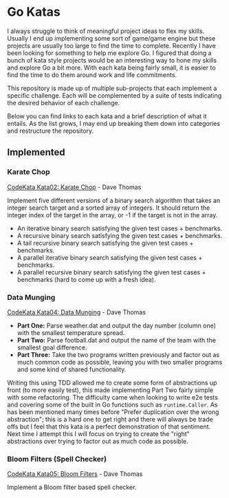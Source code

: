 # Go Katas
I always struggle to think of meaningful project ideas to flex my skills. Usually I end up implementing
some sort of game/game engine but these projects are usually too large to find the time to complete. Recently
I have been looking for something to help me explore Go. I figured that doing a bunch of kata style projects 
would be an interesting way to hone my skills and explore Go a bit more. With each kata being fairly small, 
it is easier to find the time to do them around work and life commitments.

This repository is made up of multiple sub-projects that each implement a specific challenge. Each will be
complemented by a suite of tests indicating the desired behavior of each challenge.

Below you can find links to each kata and a brief description of what it entails. As the list grows, I may 
end up breaking them down into categories and restructure the repository.

## Implemented

### Karate Chop
[CodeKata Kata02: Karate Chop](http://codekata.com/kata/kata02-karate-chop/) - Dave Thomas

Implement five different versions of a binary search algorithm that takes an integer search target and a sorted
array of integers. It should return the integer index of the target in the array, or -1 if the target is not
in the array.

* An iterative binary search satisfying the given test cases + benchmarks.
* A recursive binary search satisfying the given test cases + benchmarks.
* A tail recursive binary search satisfying the given test cases + benchmarks.
* A parallel iterative binary search satisfying the given test cases + benchmarks.
* A parallel recursive binary search satisfying the given test cases + benchmarks (hard to come up with a fresh idea).

### Data Munging
[CodeKata Kata04: Data Munging](http://codekata.com/kata/kata04-data-munging/) - Dave Thomas

* __Part One:__ Parse weather.dat and output the day number (column one) with the smallest temperature spread.
* __Part Two:__ Parse football.dat and output the name of the team with the smallest goal difference.
* __Part Three:__ Take the two programs written previously and factor out as much common code as possible,
leaving you with two smaller programs and some kind of shared functionality.

Writing this using TDD allowed me to create some form of abstractions up front (to more easily test), this
made implementing Part Two fairly simple with some refactoring. The difficulty came when looking to write 
e2e tests and covering some of the built in Go functions such as `runtime.Caller`. As has been mentioned
many times before "Prefer duplication over the wrong abstraction"; this is a hard one to get right and there 
will always be trade offs but I feel that this kata is a perfect demonstration of that sentiment. Next time 
I attempt this I will focus on trying to create the "right" abstractions over trying to factor out as much
code as possible.

### Bloom Filters (Spell Checker)
[CodeKata Kata05: Bloom Filters](http://codekata.com/kata/kata05-bloom-filters/) - Dave Thomas

Implement a Bloom filter based spell checker.

